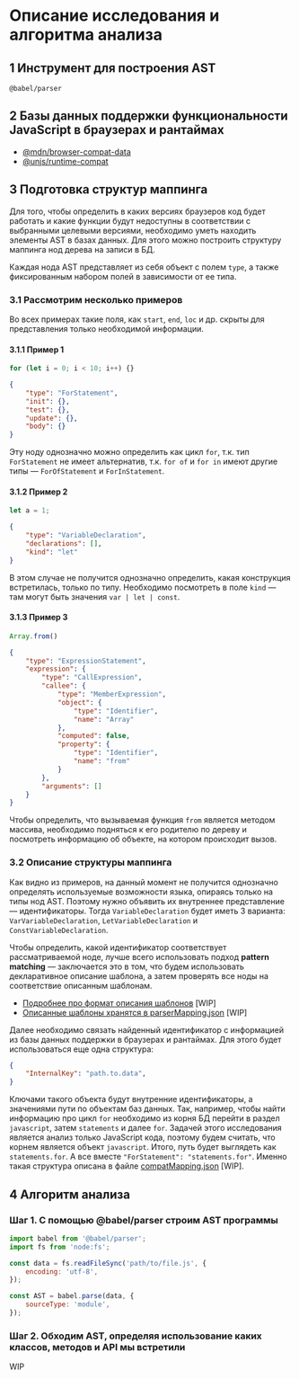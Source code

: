 # Описание исследования и алгоритма анализа

## 1 Инструмент для построения AST

`@babel/parser`

## 2 Базы данных поддержки функциональности JavaScript в браузерах и рантаймах

- [@mdn/browser-compat-data](https://github.com/mdn/browser-compat-data)
- [@unjs/runtime-compat](https://github.com/unjs/runtime-compat)

## 3 Подготовка структур маппинга

Для того, чтобы определить в каких версиях браузеров код будет работать и какие функции будут недоступны в соответствии с выбранными целевыми версиями, необходимо уметь находить элементы AST в базах данных. Для этого можно построить структуру маппинга нод дерева на записи в БД.

Каждая нода AST представляет из себя объект с полем `type`, а также фиксированным набором полей в зависимости от ее типа.

### 3.1 Рассмотрим несколько примеров

Во всех примерах такие поля, как `start`, `end`, `loc` и др. скрыты для представления только необходимой информации.

#### 3.1.1 Пример 1

```js
for (let i = 0; i < 10; i++) {}
```

```json
{
    "type": "ForStatement",
    "init": {},
    "test": {},
    "update": {},
    "body": {}
}
```

Эту ноду однозначно можно определить как цикл `for`, т.к. тип `ForStatement` не имеет альтернатив, т.к. `for of` и `for in` имеют другие типы — `ForOfStatement` и `ForInStatement`.

#### 3.1.2 Пример 2

```js
let a = 1;
```

```json
{
    "type": "VariableDeclaration",
    "declarations": [],
    "kind": "let"
}
```

В этом случае не получится однозначно определить, какая конструкция встретилась, только по типу. Необходимо посмотреть в поле `kind` — там могут быть значения `var | let | const`.

#### 3.1.3 Пример 3

```js
Array.from()
```

```json
{
    "type": "ExpressionStatement",
    "expression": {
        "type": "CallExpression",
        "callee": {
            "type": "MemberExpression",
            "object": {
                "type": "Identifier",
                "name": "Array"
            },
            "computed": false,
            "property": {
                "type": "Identifier",
                "name": "from"
            }
        },
        "arguments": []
    }
}
```

Чтобы определить, что вызываемая функция `from` является методом массива, необходимо подняться к его родителю по дереву и посмотреть информацию об объекте, на котором происходит вызов.

### 3.2 Описание структуры маппинга

Как видно из примеров, на данный момент не получится однозначно определять используемые возможности языка, опираясь только на типы нод AST. Поэтому нужно объявить их внутреннее представление — идентификаторы. Тогда `VariableDeclaration` будет иметь 3 варианта: `VarVariableDeclaration`, `LetVariableDeclaration` и `ConstVariableDeclaration`.

Чтобы определить, какой идентификатор соответствует рассматриваемой ноде, лучше всего использовать подход **pattern matching** — заключается это в том, что будем использовать декларативное описание шаблона, а затем проверять все ноды на соответствие описанным шаблонам.

- [Подробнее про формат описания шаблонов](/ParserMappingFormat.md) [WIP]
- [Описанные шаблоны хранятся в parserMapping.json](/parserMapping.json) [WIP]

Далее необходимо связать найденный идентификатор с информацией из базы данных поддержки в браузерах и рантаймах. Для этого будет использоваться еще одна структура:

```json
{
    "InternalKey": "path.to.data",
}
```

Ключами такого объекта будут внутренние идентификаторы, а значениями пути по объектам баз данных. Так, например, чтобы найти информацию про цикл `for` необходимо из корня БД перейти в раздел `javascript`, затем `statements` и далее `for`. Задачей этого исследования является анализ только JavaScript кода, поэтому будем считать, что корнем является объект `javascript`. Итого, путь будет выглядеть как `statements.for`. А все вместе `"ForStatement": "statements.for"`. Именно такая структура описана в файле [compatMapping.json](/compatMapping.json) [WIP].


## 4 Алгоритм анализа

### Шаг 1. С помощью @babel/parser строим AST программы

```js
import babel from '@babel/parser';
import fs from 'node:fs';

const data = fs.readFileSync('path/to/file.js', {
    encoding: 'utf-8',
});

const AST = babel.parse(data, {
    sourceType: 'module',
});
```

### Шаг 2. Обходим AST, определяя использование каких классов, методов и API мы встретили

WIP